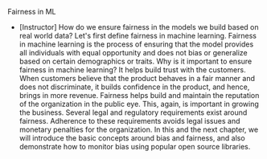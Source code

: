 Fairness in ML
- [Instructor] How do we ensure fairness in the models we build based on real world data? Let's first define fairness in machine learning. Fairness in machine learning is the process of ensuring that the model provides all individuals with equal opportunity and does not bias or generalize based on certain demographics or traits. Why is it important to ensure fairness in machine learning? It helps build trust with the customers. When customers believe that the product behaves in a fair manner and does not discriminate, it builds confidence in the product, and hence, brings in more revenue. Fairness helps build and maintain the reputation of the organization in the public eye. This, again, is important in growing the business. Several legal and regulatory requirements exist around fairness. Adherence to these requirements avoids legal issues and monetary penalties for the organization. In this and the next chapter, we will introduce the basic concepts around bias and fairness, and also demonstrate how to monitor bias using popular open source libraries.